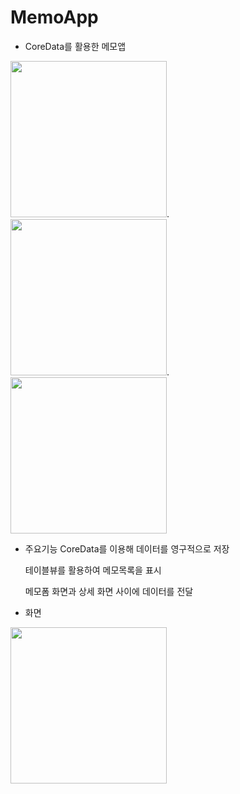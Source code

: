 # MemoApp

- CoreData를 활용한 메모앱

<img src="https://user-images.githubusercontent.com/69679578/136685498-46a9d138-b2a2-4004-8d4a-eb9334bda33b.png" width="250">.  <img src="https://user-images.githubusercontent.com/69679578/136685606-14af8d41-e5db-4aba-b8ae-e890d5505a23.png" width="250">.   <img src="https://user-images.githubusercontent.com/69679578/136685630-7767ffcb-3aae-4f44-acaa-9e28e8f8408d.png" width="250">

- 주요기능
  CoreData를 이용해 데이터를 영구적으로 저장
  
  테이블뷰를 활용하여 메모목록을 표시
  
  메모폼 화면과 상세 화면 사이에 데이터를 전달
  
  
- 화면
<img src="https://user-images.githubusercontent.com/69679578/136685958-9211d7e8-75a7-4dd7-995a-0dc9234c6454.gif" width="250">

